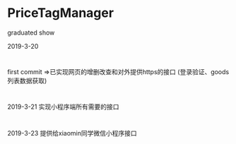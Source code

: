 # PriceTagManager
graduated show

2019-3-20
#
first commit =>已实现网页的增删改查和对外提供https的接口  (登录验证、goods列表数据获取)
#
2019-3-21
实现小程序端所有需要的接口
#
2019-3-23
提供给xiaomin同学微信小程序接口
